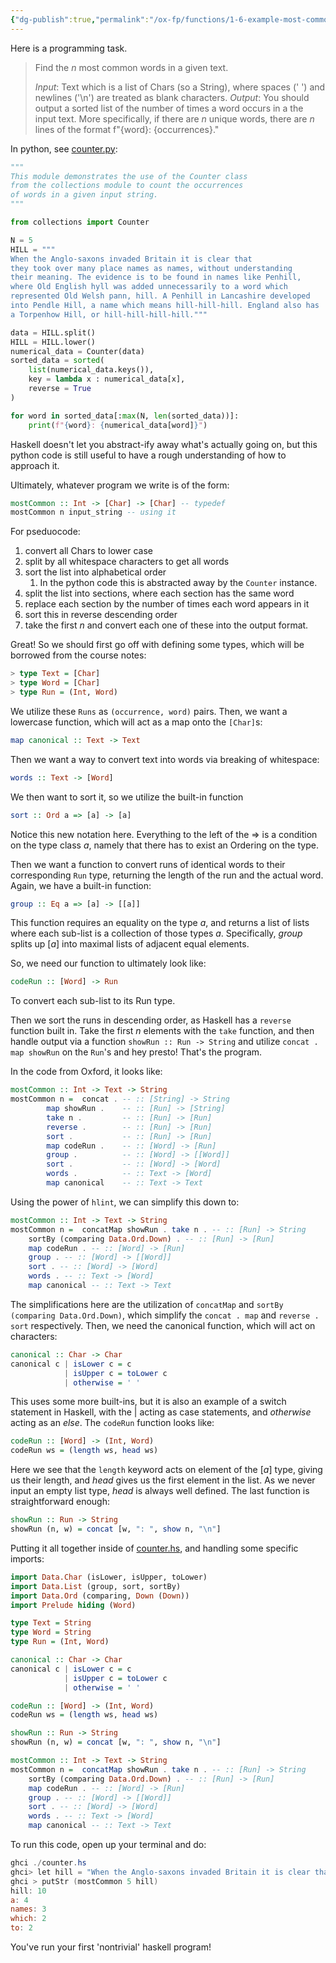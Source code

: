 ```yaml
---
{"dg-publish":true,"permalink":"/ox-fp/functions/1-6-example-most-common-words-in-a-text/"}
---
```


Here is a programming task.

> Find the $n$ most common words in a given text.
>
> *Input*: Text which is a list of Chars (so a String), where spaces (' ') and newlines ('\\n') are treated as blank characters.
> *Output*: You should output a sorted list of the number of times a word occurs in a the input text. More specifically, if there are $n$ unique words, there are $n$ lines of the format f"{word}: {occurrences}."

In python, see [counter.py](https://github.com/agniv-the-marker/functional-programming/blob/main/code/ox_fp/functions%20and%20lists/counter.py):

```python
"""
This module demonstrates the use of the Counter class
from the collections module to count the occurrences
of words in a given input string.
"""

from collections import Counter

N = 5
HILL = """
When the Anglo-saxons invaded Britain it is clear that
they took over many place names as names, without understanding 
their meaning. The evidence is to be found in names like Penhill, 
where Old English hyll was added unnecessarily to a word which 
represented Old Welsh pann, hill. A Penhill in Lancashire developed 
into Pendle Hill, a name which means hill-hill-hill. England also has 
a Torpenhow Hill, or hill-hill-hill-hill."""

data = HILL.split()
HILL = HILL.lower()
numerical_data = Counter(data)
sorted_data = sorted(
    list(numerical_data.keys()),
    key = lambda x : numerical_data[x],
    reverse = True
)

for word in sorted_data[:max(N, len(sorted_data))]:
    print(f"{word}: {numerical_data[word]}")

```

Haskell doesn't let you abstract-ify away what's actually going on, but this python code is still useful to have a rough understanding of how to approach it.

Ultimately, whatever program we write is of the form:

```haskell
mostCommon :: Int -> [Char] -> [Char] -- typedef
mostCommon n input_string -- using it
```

For pseduocode:

1. convert all Chars to lower case
2. split by all whitespace characters to get all words
3. sort the list into alphabetical order
   1. In the python code this is abstracted away by the `Counter` instance.
4. split the list into sections, where each section has the same word
5. replace each section by the number of times each word appears in it
6. sort this in reverse descending order
7. take the first $n$ and convert each one of these into the output format.

Great! So we should first go off with defining some types, which will be borrowed from the course notes:

```haskell
> type Text = [Char]
> type Word = [Char]
> type Run = (Int, Word)
```

We utilize these `Runs` as `(occurrence, word)` pairs. Then, we want a lowercase function, which will act as a map onto the `[Char]`s:

```haskell
map canonical :: Text -> Text
```

Then we want a way to convert text into words via breaking of whitespace:

```haskell
words :: Text -> [Word]
```

We then want to sort it, so we utilize the built-in function

```haskell
sort :: Ord a => [a] -> [a]
```

Notice this new notation here. Everything to the left of the => is a condition on the type class $a$, namely that there has to exist an Ordering on the type.

Then we want a function to convert runs of identical words to their corresponding `Run` type, returning the length of the run and the actual word. Again, we have a built-in function:

```haskell
group :: Eq a => [a] -> [[a]]
```

This function requires an equality on the type $a$, and returns a list of lists where each sub-list is a collection of those types $a$. Specifically, $group$ splits up $[a]$ into maximal lists of adjacent equal elements.

So, we need our function to ultimately look like:

```haskell
codeRun :: [Word] -> Run
```

To convert each sub-list to its Run type.

Then we sort the runs in descending order, as Haskell has a `reverse` function built in. Take the first $n$ elements with the `take` function, and then handle output via a function `showRun :: Run -> String` and utilize `concat . map showRun` on the `Run`'s and hey presto! That's the program.

In the code from Oxford, it looks like:

```haskell
mostCommon :: Int -> Text -> String
mostCommon n =  concat . -- :: [String] -> String
        map showRun .    -- :: [Run] -> [String]
        take n .         -- :: [Run] -> [Run]
        reverse .        -- :: [Run] -> [Run]
        sort .           -- :: [Run] -> [Run]
        map codeRun .    -- :: [Word] -> [Run]
        group .          -- :: [Word] -> [[Word]]
        sort .           -- :: [Word] -> [Word]
        words .          -- :: Text -> [Word]
        map canonical    -- :: Text -> Text
```

Using the power of `hlint`, we can simplify this down to:

```haskell
mostCommon :: Int -> Text -> String
mostCommon n =  concatMap showRun . take n . -- :: [Run] -> String
    sortBy (comparing Data.Ord.Down) . -- :: [Run] -> [Run]
    map codeRun . -- :: [Word] -> [Run]
    group . -- :: [Word] -> [[Word]]
    sort . -- :: [Word] -> [Word]
    words . -- :: Text -> [Word]
    map canonical -- :: Text -> Text
```

The simplifications here are the utilization of `concatMap` and `sortBy (comparing Data.Ord.Down)`, which simplify the `concat . map` and `reverse . sort` respectively. Then, we need the canonical function, which will act on characters:

```haskell
canonical :: Char -> Char
canonical c | isLower c = c
            | isUpper c = toLower c
            | otherwise = ' '
```

This uses some more built-ins, but it is also an example of a switch statement in Haskell, with the $|$ acting as case statements, and $otherwise$ acting as an $else.$ The `codeRun` function looks like:

```haskell
codeRun :: [Word] -> (Int, Word)
codeRun ws = (length ws, head ws)
```

Here we see that the `length` keyword acts on element of the $[a]$ type, giving us their length, and $head$ gives us the first element in the list. As we never input an empty list type, $head$ is always well defined. The last function is straightforward enough:

```haskell
showRun :: Run -> String
showRun (n, w) = concat [w, ": ", show n, "\n"]
```

Putting it all together inside of [counter.hs](https://github.com/agniv-the-marker/functional-programming/blob/main/code/ox_fp/functions%20and%20lists/counter.hs), and handling some specific imports:

```haskell
import Data.Char (isLower, isUpper, toLower)
import Data.List (group, sort, sortBy)
import Data.Ord (comparing, Down (Down))
import Prelude hiding (Word)

type Text = String
type Word = String
type Run = (Int, Word)

canonical :: Char -> Char
canonical c | isLower c = c
            | isUpper c = toLower c
            | otherwise = ' '

codeRun :: [Word] -> (Int, Word)
codeRun ws = (length ws, head ws)

showRun :: Run -> String
showRun (n, w) = concat [w, ": ", show n, "\n"]

mostCommon :: Int -> Text -> String
mostCommon n =  concatMap showRun . take n . -- :: [Run] -> String
    sortBy (comparing Data.Ord.Down) . -- :: [Run] -> [Run]
    map codeRun . -- :: [Word] -> [Run]
    group . -- :: [Word] -> [[Word]]
    sort . -- :: [Word] -> [Word]
    words . -- :: Text -> [Word]
    map canonical -- :: Text -> Text
```

To run this code, open up your terminal and do:

```powershell
ghci ./counter.hs
ghci> let hill = "When the Anglo-saxons invaded Britain it is clear that they took over many place names as names, without understanding their meaning. The evidence is to be found in names like Penhill, where Old English hyll was added unnecessarily to a word which represented Old Welsh pann, hill. A Penhill in Lancashire developed into Pendle Hill, a name which means hill-hill-hill. England also has a Torpenhow Hill, or hill-hill-hill-hill."
ghci > putStr (mostCommon 5 hill)
hill: 10
a: 4
names: 3
which: 2
to: 2
```

You've run your first 'nontrivial' haskell program!
